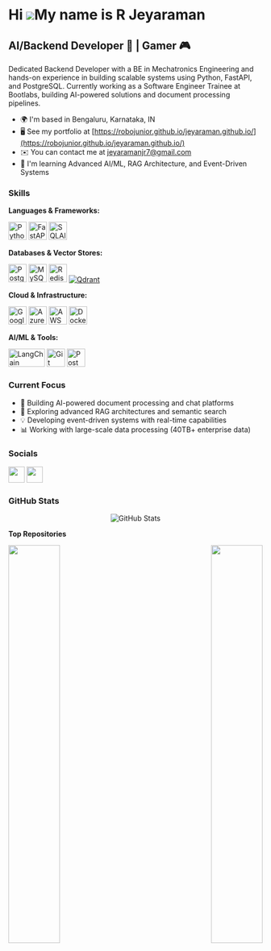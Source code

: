 Hi ![](https://user-images.githubusercontent.com/18350557/176309783-0785949b-9127-417c-8b55-ab5a4333674e.gif)My name is R Jeyaraman
===================================================================================================================================

AI/Backend Developer 🤖 | Gamer 🎮
----------------------------------

Dedicated Backend Developer with a BE in Mechatronics Engineering and hands-on experience in building scalable systems using Python, FastAPI, and PostgreSQL. Currently working as a Software Engineer Trainee at Bootlabs, building AI-powered solutions and document processing pipelines.

* 🌍  I'm based in Bengaluru, Karnataka, IN
* 🖥️  See my portfolio at [https://robojunior.github.io/jeyaraman.github.io/](https://robojunior.github.io/jeyaraman.github.io/)
* ✉️  You can contact me at [jeyaramanjr7@gmail.com](mailto:jeyaramanjr7@gmail.com)
* 🧠  I'm learning Advanced AI/ML, RAG Architecture, and Event-Driven Systems

### Skills

**Languages & Frameworks:**
<p align="left">
<a href="https://www.python.org/" target="_blank" rel="noreferrer"><img src="https://raw.githubusercontent.com/danielcranney/readme-generator/main/public/icons/skills/python-colored.svg" width="36" height="36" alt="Python" /></a>
<a href="https://fastapi.tiangolo.com/" target="_blank" rel="noreferrer"><img src="https://cdn.jsdelivr.net/gh/devicons/devicon/icons/fastapi/fastapi-original.svg" width="36" height="36" alt="FastAPI" /></a>
<a href="https://www.sqlalchemy.org/" target="_blank" rel="noreferrer"><img src="https://cdn.jsdelivr.net/gh/devicons/devicon/icons/sqlalchemy/sqlalchemy-original.svg" width="36" height="36" alt="SQLAlchemy" /></a>
</p>

**Databases & Vector Stores:**
<p align="left">
<a href="https://www.postgresql.org/" target="_blank" rel="noreferrer"><img src="https://raw.githubusercontent.com/danielcranney/readme-generator/main/public/icons/skills/postgresql-colored.svg" width="36" height="36" alt="PostgreSQL" /></a>
<a href="https://www.mysql.com/" target="_blank" rel="noreferrer"><img src="https://raw.githubusercontent.com/danielcranney/readme-generator/main/public/icons/skills/mysql-colored.svg" width="36" height="36" alt="MySQL" /></a>
<a href="https://redis.io/" target="_blank" rel="noreferrer"><img src="https://cdn.jsdelivr.net/gh/devicons/devicon/icons/redis/redis-original.svg" width="36" height="36" alt="Redis" /></a>
<a href="https://imgbb.com/"><img src="https://i.ibb.co/zVP66BY5/logomark.png" alt="Qdrant" border="0"></a>
</p>

**Cloud & Infrastructure:**
<p align="left">
<a href="https://cloud.google.com/" target="_blank" rel="noreferrer"><img src="https://cdn.jsdelivr.net/gh/devicons/devicon/icons/googlecloud/googlecloud-original.svg" width="36" height="36" alt="Google Cloud" /></a>
<a href="https://azure.microsoft.com/" target="_blank" rel="noreferrer"><img src="https://cdn.jsdelivr.net/gh/devicons/devicon/icons/azure/azure-original.svg" width="36" height="36" alt="Azure" /></a>
<a href="https://aws.amazon.com/" target="_blank" rel="noreferrer"><img src="https://cdn.jsdelivr.net/gh/devicons/devicon/icons/amazonwebservices/amazonwebservices-original-wordmark.svg" width="36" height="36" alt="AWS" /></a>
<a href="https://www.docker.com/" target="_blank" rel="noreferrer"><img src="https://cdn.jsdelivr.net/gh/devicons/devicon/icons/docker/docker-original.svg" width="36" height="36" alt="Docker" /></a>
</p>

**AI/ML & Tools:**
<p align="left">
<a href="https://www.langchain.com/" target="_blank" rel="noreferrer"><img src="https://python.langchain.com/img/brand/wordmark.png" width="72" height="36" alt="LangChain" /></a>
<a href="https://git-scm.com/" target="_blank" rel="noreferrer"><img src="https://cdn.jsdelivr.net/gh/devicons/devicon/icons/git/git-original.svg" width="36" height="36" alt="Git" /></a>
<a href="https://www.postman.com/" target="_blank" rel="noreferrer"><img src="https://www.vectorlogo.zone/logos/getpostman/getpostman-icon.svg" width="36" height="36" alt="Postman" /></a>
</p>

### Current Focus
- 🔭 Building AI-powered document processing and chat platforms
- 🌱 Exploring advanced RAG architectures and semantic search
- 💡 Developing event-driven systems with real-time capabilities
- 📊 Working with large-scale data processing (40TB+ enterprise data)

### Socials
<p align="left"> 
<a href="https://www.github.com/RoboJunior" target="_blank" rel="noreferrer"><img src="https://raw.githubusercontent.com/danielcranney/readme-generator/main/public/icons/socials/github-dark.svg" width="32" height="32" /></a> 
<a href="https://www.linkedin.com/in/jeyaraman-r-1368ab1a1/" target="_blank" rel="noreferrer"><img src="https://raw.githubusercontent.com/danielcranney/readme-generator/main/public/icons/socials/linkedin.svg" width="32" height="32" /></a>
</p>

### GitHub Stats
<div align="center">
<img src="https://github-readme-stats.vercel.app/api?username=RoboJunior&show_icons=true&theme=tokyonight&hide_border=true&count_private=true" alt="GitHub Stats" />
</div>

<b>Top Repositories</b>
<div width="100%" align="center">
<a href="https://github.com/RoboJunior/dall-e2-image-model" align="left"><img align="left" width="45%" src="https://github-readme-stats.vercel.app/api/pin/?username=RoboJunior&repo=dall-e2-image-model&title_color=0891b2&text_color=ffffff&icon_color=0891b2&bg_color=1c1917&hide_border=true&locale=en" /></a>
<a href="https://github.com/RoboJunior/Pdf_bot" align="right"><img align="right" width="45%" src="https://github-readme-stats.vercel.app/api/pin/?username=RoboJunior&repo=Pdf_bot&title_color=0891b2&text_color=ffffff&icon_color=0891b2&bg_color=1c1917&hide_border=true&locale=en" /></a>
</div>

<br /><br /><br /><br /><br /><br /><br />

<!--
**RoboJunior/RoboJunior** is a ✨ *special* ✨ repository because its `README.md` (this file) appears on your GitHub profile.
-->
